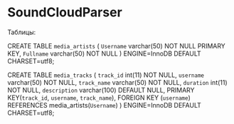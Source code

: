 # SoundCloudParser
Таблицы:

CREATE TABLE `media_artists` (
  `Username` varchar(50) NOT NULL PRIMARY KEY,
  `Fullname` varchar(50) NOT NULL
) ENGINE=InnoDB DEFAULT CHARSET=utf8;






CREATE TABLE `media_tracks` (
  `track_id` int(11) NOT NULL,
  `username` varchar(50) NOT NULL,
  `track_name` varchar(50) NOT NULL,
  `duration` int(11) NOT NULL,
  `description` varchar(100) DEFAULT NULL,
  PRIMARY KEY(`track_id`, `username`, `track_name`),
  FOREIGN KEY (`username`) REFERENCES media_artists(`Username`)
) ENGINE=InnoDB DEFAULT CHARSET=utf8;


